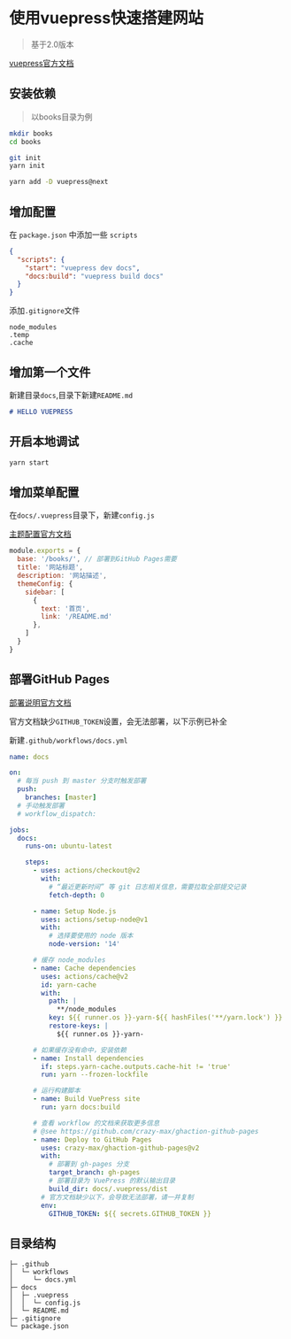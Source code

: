 # 使用vuepress快速搭建网站

> 基于2.0版本

[vuepress官方文档](https://v2.vuepress.vuejs.org/zh/)

## 安装依赖

> 以books目录为例

```bash
mkdir books
cd books

git init
yarn init

yarn add -D vuepress@next
```

## 增加配置

在 `package.json` 中添加一些 `scripts`

```json
{
  "scripts": {
    "start": "vuepress dev docs",
    "docs:build": "vuepress build docs"
  }
}
```

添加`.gitignore`文件

```
node_modules
.temp
.cache
```

## 增加第一个文件

新建目录`docs`,目录下新建`README.md`

```md
# HELLO VUEPRESS
```

## 开启本地调试

```bash
yarn start
```

## 增加菜单配置

在`docs/.vuepress`目录下，新建`config.js`

[主题配置官方文档](https://v2.vuepress.vuejs.org/zh/reference/default-theme/config.html#%E5%9F%BA%E7%A1%80%E9%85%8D%E7%BD%AE)

```js
module.exports = {
  base: '/books/', // 部署到GitHub Pages需要
  title: '网站标题',
  description: '网站描述',
  themeConfig: {
    sidebar: [
      {
        text: '首页',
        link: '/README.md'
      },
    ]
  }
}
```

## 部署GitHub Pages

[部署说明官方文档](https://v2.vuepress.vuejs.org/zh/guide/deployment.html#github-pages)

官方文档缺少`GITHUB_TOKEN`设置，会无法部署，以下示例已补全

新建`.github/workflows/docs.yml`

```yml
name: docs

on:
  # 每当 push 到 master 分支时触发部署
  push:
    branches: [master]
  # 手动触发部署
  # workflow_dispatch:

jobs:
  docs:
    runs-on: ubuntu-latest

    steps:
      - uses: actions/checkout@v2
        with:
          # “最近更新时间” 等 git 日志相关信息，需要拉取全部提交记录
          fetch-depth: 0

      - name: Setup Node.js
        uses: actions/setup-node@v1
        with:
          # 选择要使用的 node 版本
          node-version: '14'

      # 缓存 node_modules
      - name: Cache dependencies
        uses: actions/cache@v2
        id: yarn-cache
        with:
          path: |
            **/node_modules
          key: ${{ runner.os }}-yarn-${{ hashFiles('**/yarn.lock') }}
          restore-keys: |
            ${{ runner.os }}-yarn-

      # 如果缓存没有命中，安装依赖
      - name: Install dependencies
        if: steps.yarn-cache.outputs.cache-hit != 'true'
        run: yarn --frozen-lockfile

      # 运行构建脚本
      - name: Build VuePress site
        run: yarn docs:build

      # 查看 workflow 的文档来获取更多信息
      # @see https://github.com/crazy-max/ghaction-github-pages
      - name: Deploy to GitHub Pages
        uses: crazy-max/ghaction-github-pages@v2
        with:
          # 部署到 gh-pages 分支
          target_branch: gh-pages
          # 部署目录为 VuePress 的默认输出目录
          build_dir: docs/.vuepress/dist
        # 官方文档缺少以下，会导致无法部署，请一并复制
        env:
          GITHUB_TOKEN: ${{ secrets.GITHUB_TOKEN }}
```

## 目录结构

```
├─ .github
│  └─ workflows
│     └─ docs.yml
├─ docs
│  ├─ .vuepress
│  │  └─ config.js
│  └─ README.md
├─ .gitignore
└─ package.json
```
